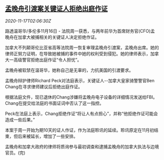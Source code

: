 <!--1605579794000-->
[孟晚舟引渡案关键证人拒绝出庭作证](https://cn.reuters.com/article/usa-huawei-tech-cfo-1116-mon-idCNKBS27X06W)
------

<div><i>2020-11-17T02:06:30Z</i></div><p>路透温哥华/多伦多11月16日 - 法院周一获悉，与两年前华为首席财务官(CFO)孟晚舟在加拿大被捕相关的关键证人决定拒绝作证。</p><p>加拿大不列颠哥伦比亚省高等法院周一恢复审理孟晚舟引渡案，孟晚舟出席。她的律师正努力证明，在导致她被捕的事件中她的权利受到侵犯。她的律师表示，加拿大一高级警官拒绝出庭作证“令人担忧”。</p><p>孟晚舟被软禁在温哥华，她称自己是无辜的，力抗美国的引渡要求。</p><p>孟晚舟辩护律师Richard Peck对法庭表示，关键证人--加拿大皇家骑警警官Ben Chang在寻求律师建议后拒绝出庭作证。</p><p>根据法庭文件，现已退休的Chang涉嫌将孟晚舟电子设备的详细情况发送给FBI。Chang在提交给法庭的书面证词中否认了这一指控。</p><p>Peck在法庭上表示，Chang拒绝作证“将让人有点担心”，并称“他拒绝作证可能会造成一些后果。”</p><p>本案于周一开始为期10天的证人作证，作为法庭聆讯的延续。聆讯原定在11月初结束，但后来被延长，增加了一些安排。</p><p>孟晚舟和加拿大政府的律师将质询参与最初调查和逮捕孟晚舟的加拿大执法与边境官员。(完)</p>
